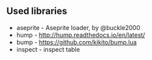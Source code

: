 
## Used libraries
- aseprite - Aseprite loader, by @buckle2000
- hump - http://hump.readthedocs.io/en/latest/
- bump - https://github.com/kikito/bump.lua
- inspect - inspect table